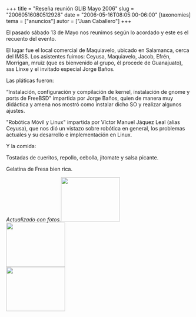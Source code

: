 +++
title = "Reseña reunión GLIB Mayo 2006"
slug = "20060516080512928"
date = "2006-05-16T08:05:00-06:00"
[taxonomies]
tema = ["anuncios"]
autor = ["Juan Caballero"]
+++

El pasado sábado 13 de Mayo nos reunimos según lo acordado y este es el
recuento del evento.

<!-- more -->
El lugar fue el local comercial de Maquiavelo, ubicado en Salamanca,
cerca del IMSS. Los asistentes fuimos: Ceyusa, Maquiavelo, Jacob, Efrén,
Morrigan, mruiz (que es bienvenido al grupo, él procede de Guanajuato),
sss Linxe y el invitado especial Jorge Baños.

Las pláticas fueron:

“Instalación, configuración y compilación de kernel, instalación de
gnome y ports de FreeBSD" impartida por Jorge Baños, quien de manera muy
didáctica y amena nos mostró como instalar dicho SO y realizar algunos
ajustes.

"Robótica Móvil y Linux" impartida por Víctor Manuel Jáquez Leal (alias
Ceyusa), que nos dió un vistazo sobre robótica en general, los problemas
actuales y su desarrollo e implementación en Linux.

Y la comida:

Tostadas de cueritos, repollo, cebolla, jitomate y salsa picante.

Gelatina de Fresa bien rica.

*Actualizado con
fotos.*[<img src="http://glib.org.mx/images/articles/20060516080512928_1.png"
width="160" height="120" />](http://glib.org.mx/images/articles/20060516080512928_1_original.png "Ver imagen sin proporción")  
[<img src="http://glib.org.mx/images/articles/20060516080512928_2.png"
width="160" height="120" />](http://glib.org.mx/images/articles/20060516080512928_2_original.png "Ver imagen sin proporción")  
[<img src="http://glib.org.mx/images/articles/20060516080512928_3.png"
width="160" height="120" />](http://glib.org.mx/images/articles/20060516080512928_3_original.png "Ver imagen sin proporción")  

